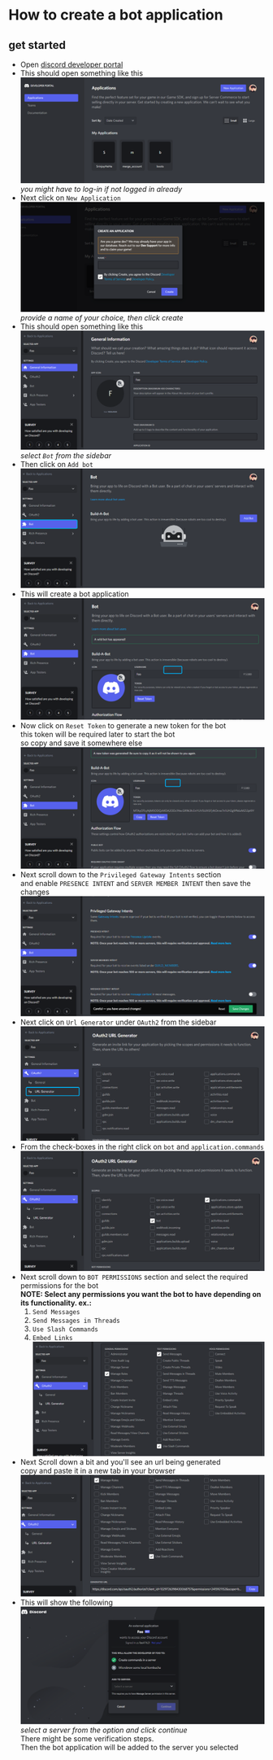 # How to create a bot application
## get started

- Open [discord developer portal](https://discord.com/developers/applications)
- This should open something like this  
   ![dev1](/img/dev1.png)
   _you might have to log-in if not logged in already_
- Next click on `New Application`  
   ![dev2](/img/dev2.png)
   _provide a name of your choice, then click create_
- This should open something like this 
   ![dev3](/img/dev3.png)
   _select `Bot` from the sidebar_
- Then click on `Add bot`
  ![dev4](/img/dev4.png)
- This will create a bot application
   ![dev5](/img/dev5.png)
- Now click on `Reset Token` to generate a new token for the bot  
  this token will be required later to start the bot  
  so copy and save it somewhere else
   ![dev6token](/img/dev6token.png)
- Next scroll down to the `Privileged Gateway Intents` section  
  and enable `PRESENCE INTENT` and `SERVER MEMBER INTENT` then save the changes
   ![dev6](/img/dev6.png)
- Next click on `Url Generator` under `OAuth2` from the sidebar
   ![dev7](/img/dev7.png)
- From the check-boxes in the right click on `bot` and `application.commands`
   ![dev8](/img/dev8.png)
- Next scroll down to `BOT PERMISSIONS` section and select the required permissions for the bot  
  **NOTE: Select any permissions you want the bot to have depending on its functionality. ex.:**
  1. `Send Messages`
  2. `Send Messages in Threads`
  3. `Use Slash Commands`
  4. `Embed Links`
   ![dev9](/img/dev9.png)
- Next Scroll down a bit and you'll see an url being generated  
  copy and paste it in a new tab in your browser
   ![dev10](/img/dev10url.png)
- This will show the following
   ![dev11](/img/dev11.png)
   _select a server from the option and click continue_  
   There might be some verification steps.  
   Then the bot application will be added to the server you selected
